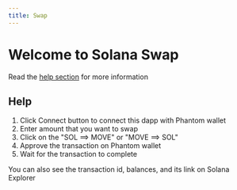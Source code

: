 ```yaml
---
title: Swap
---
```

# Welcome to Solana Swap
Read the [help section](#help) for more information

<Swap/>

## Help
1. Click Connect button to connect this dapp with Phantom wallet
2. Enter amount that you want to swap
3. Click on the "SOL ==> MOVE" or "MOVE ==> SOL"
4. Approve the transaction on Phantom wallet
5. Wait for the transaction to complete

You can also see the transaction id, balances, and its link on Solana Explorer
<script setup language="ts">
import Swap from './Swap.vue'
</script>